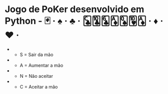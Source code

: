 # Jogo de PoKer desenvolvido em Python - 🃏 · ♠️ · ♣️ · 🃜🃚🃖🃁🂭🂺🃁 · ♦️ · ♥️ ·

* * S = Sair da mão 
* * A = Aumentar a mão 
* * N = Não aceitar
* * C = Aceitar  a mão 

